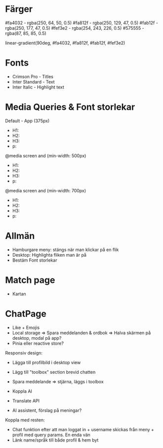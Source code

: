 # Färger

#fa4032 - rgba(250, 64, 50, 0.5)
#fa812f - rgba(250, 129, 47, 0.5)
#fab12f - rgba(250, 177, 47, 0.5)
#fef3e2 - rgba(254, 243, 226, 0.5)
#575555 - rgba(87, 85, 85, 0.5)

linear-gradient(90deg, #fa4032, #fa812f, #fab12f, #fef3e2)

# Fonts

- Crimson Pro - Titles
- Inter Standard - Text
- Inter Italic - Highlight text

# Media Queries & Font storlekar

Default - App (375px)

- H1:
- H2:
- H3:
- p:

@media screen and (min-width: 500px)

- H1:
- H2:
- H3:
- p:

@media screen and (min-width: 700px)

- H1:
- H2:
- H3:
- p:

# Allmän

- Hamburgare meny: stängs när man klickar på en flik
- Desktop: Highlighta fliken man är på
- Bestäm Font storlekar

# Match page

- Kartan

# ChatPage

- Like + Emojis
- Local storage => Spara meddelanden & ordbok
  => Halva skärmen på desktop, modal på app?
- Pinia eller reactive store?

Responsiv design:

- Lägga till profilbild i desktop view
- Lägg till "toolbox" section brevid chatten
- Spara meddelande => stjärna, läggs i toolbox

- Koppla AI
- Translate API
- AI assistent, förslag på meningar?

Koppla med resten:

- Chat funktion efter att man loggat in + username skickas från meny + profil med query params. En enda vän
- Länk name/språk till både profil & hem byt

